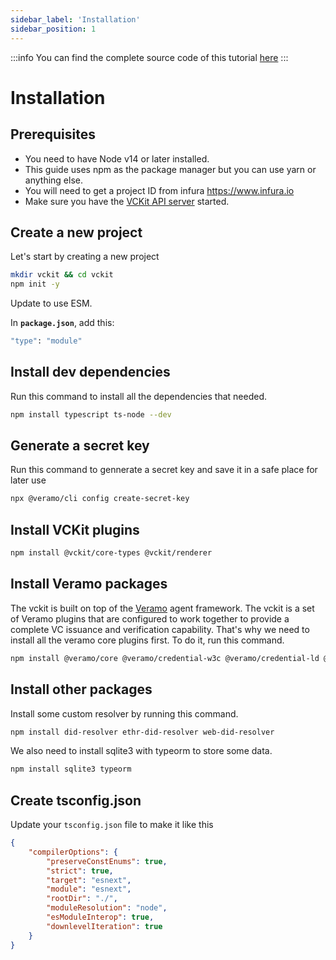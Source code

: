 ```yaml
---
sidebar_label: 'Installation'
sidebar_position: 1
---
```

:::info
You can find the complete source code of this tutorial [here](#)
:::
<!-- todo: update the github link of the example code -->
# Installation
## Prerequisites
* You need to have Node v14 or later installed.
* This guide uses npm as the package manager but you can use yarn or anything else.
* You will need to get a project ID from infura https://www.infura.io
* Make sure you have the [VCKit API server](/docs/category/api-server) started.

## Create a new project
Let's start by creating a new project
```bash
mkdir vckit && cd vckit
npm init -y
```
Update to use ESM.

In **`package.json`**, add this:
```bash
"type": "module"
```
## Install dev dependencies
Run this command to install all the dependencies that needed.
```bash
npm install typescript ts-node --dev
```
## Generate a secret key
Run this command to gennerate a secret key and save it in a safe place for later use
```bash
npx @veramo/cli config create-secret-key
```
## Install VCKit plugins
```bash
npm install @vckit/core-types @vckit/renderer
```
## Install Veramo packages
The vckit is built on top of the [Veramo](https://veramo.io/) agent framework. The vckit is a set of Veramo plugins that are configured to work together to provide a complete VC issuance and verification capability. That's why we need to install all the veramo core plugins first. To do it, run this command.
```bash
npm install @veramo/core @veramo/credential-w3c @veramo/credential-ld @veramo/did-resolver @veramo/did-manager @veramo/key-manager @veramo/did-provider-key @veramo/did-provider-pkh @veramo/did-provider-jwk @veramo/did-provider-ethr @veramo/did-provider-web @veramo/kms-local did-resolver @veramo/kms-web3 @veramo/data-store
```

## Install other packages
Install some custom resolver by running this command.
```bash
npm install did-resolver ethr-did-resolver web-did-resolver
```
We also need to install sqlite3 with typeorm to store some data.
```bash
npm install sqlite3 typeorm  
```
## Create tsconfig.json
Update your `tsconfig.json` file to make it like this
```json
{
    "compilerOptions": {
        "preserveConstEnums": true,
        "strict": true,
        "target": "esnext",
        "module": "esnext",
        "rootDir": "./",
        "moduleResolution": "node",
        "esModuleInterop": true,
        "downlevelIteration": true
    }
}
```



